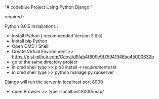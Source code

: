 "# codeblue Project Using Python Django " 


required :

Python 3.6.5
Installations :

- Install Python ( recommended Version 3.6.5)
- Install pip Python 
- Open CMD / Shell
- Create Virtual Environment >> https://gist.github.com/Geoyi/d9fab4f609e9f75941946be45000632b
- go to the same directory project
- in cmd shell type >> pip3 install -r requirements.txt
- in cmd shell type >> python manage.py runserver

Django will run the server in localhost port 8000

- open Browser >> type : localhost:8000/map/
